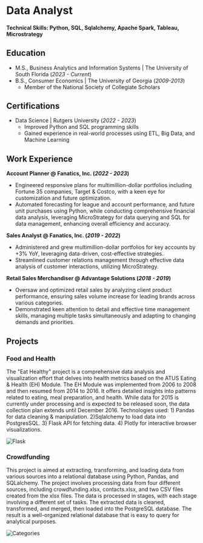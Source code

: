 # Data Analyst

#### Technical Skills: Python, SQL, Sqlalchemy, Apache Spark, Tableau, Microstrategy

## Education							       		
- M.S., Business Analytics and Information Systems	| The University of South Florida (_2023 - Current_)	 			        		
- B.S., Consumer Economics | The University of Georgia (_2009-2013_)
   - Member of the National Society of Collegiate Scholars

## Certifications							       		
- Data Science	| Rutgers University (_2022 - 2023_)
  - Improved Python and SQL programming skills
  - Gained experience in real-world processes using ETL, Big Data, and Machine Learning

## Work Experience
**Account Planner @ Fanatics, Inc. (_2022 - 2023_)**
- Engineered responsive plans for multimillion-dollar portfolios including Fortune 35 companies, Target & Costco, with a keen eye for customization and future optimization.
- Automated forecasting for league and account performance, and future unit purchases using Python, while conducting comprehensive financial data analysis, leveraging MicroStrategy for data querying and SQL for data 
  management, enhancing overall efficiency and accuracy.

**Sales Analyst @ Fanatics, Inc. (_2019 - 2022_)**
- Administered and grew multimillion-dollar portfolios for key accounts by +3% YoY, leveraging data-driven, cost-effective strategies. 
- Streamlined customer relations management through effective data analysis of customer interactions, utilizing MicroStrategy.

**Retail Sales Merchandiser @ Advantage Solutions (_2018 - 2019_)**
- Oversaw and optimized retail sales by analyzing client product performance, ensuring sales volume increase for leading brands across various categories. 
- Demonstrated keen attention to detail and effective time management skills, managing multiple tasks simultaneously and adapting to changing demands and priorities.

## Projects
### Food and Health

The "Eat Healthy" project is a comprehensive data analysis and visualization effort that delves into health metrics based on the ATUS Eating & Health (EH) Module. The EH Module was implemented from 2006 to 2008 and then resumed from 2014 to 2016. It offers detailed insights into patterns related to eating, meal preparation, and health. While data for 2015 is currently under processing and is expected to be released soon, the data collection plan extends until December 2016. Technologies used: 1) Pandas for data cleaning & manipulation. 2)Sqlalchemy to load data into PostgresSQL. 3) Flask API for fetching data. 4) Plotly for interactive browser visualizations.

![Flask](/assets/img/)

### Crowdfunding

This project is aimed at extracting, transforming, and loading data from various sources into a relational database using Python, Pandas, and SQLalchemy. The project involves processing data from four different sources, including crowdfunding.xlsx, contacts.xlsx, and two CSV files created from the xlsx files. The data is processed in stages, with each stage involving a different set of tasks. The extracted data is cleaned, transformed, and merged, then loaded into the PostgreSQL database. The result is a well-organized relational database that is easy to query for analytical purposes.



![Categories](/assets/img/)
